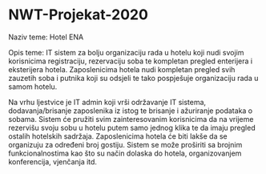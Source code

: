 # NWT-Projekat-2020

Naziv teme: Hotel ENA

Opis teme: IT sistem za bolju organizaciju rada u hotelu koji nudi svojim korisnicima registraciju, rezervaciju soba te kompletan pregled enterijera i eksterijera hotela. Zaposlenicima hotela nudi kompletan pregled svih zauzetih soba i putnika koji su odsjeli te tako pospješuje organizaciju rada u samom hotelu.

Na vrhu ljestvice je  IT admin koji vrši održavanje IT sistema, dodavanja/brisanje zaposlenika iz istog te brisanje i ažuriranje podataka o sobama. Sistem će pružiti svim zainteresovanim korisnicima da na vrijeme rezervišu svoju sobu u hotelu putem samo jednog klika te da imaju pregled ostalih hotelskih sadržaja. Zaposlenicima hotela će biti lakše da se organizuju za određeni broj gostiju. Sistem se može proširiti sa brojnim funkcionalnostima kao što su način dolaska do hotela, organizovanjem konferencija, vjenčanja  itd.
